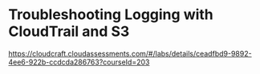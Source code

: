 # Troubleshooting Logging with CloudTrail and S3

<https://cloudcraft.cloudassessments.com/#/labs/details/ceadfbd9-9892-4ee6-922b-ccdcda286763?courseId=203>
